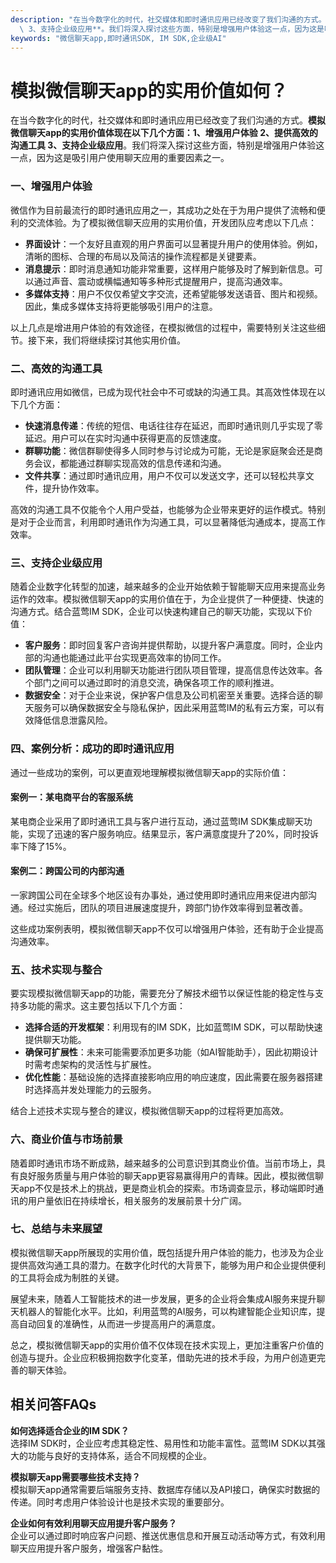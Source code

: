 ```yaml
---
description: "在当今数字化的时代，社交媒体和即时通讯应用已经改变了我们沟通的方式。**模拟微信聊天app的实用价值体现在以下几个方面：1、增强用户体验 2、提供高效的沟通工具\
  \ 3、支持企业级应用**。我们将深入探讨这些方面，特别是增强用户体验这一点，因为这是吸引用户使用聊天应用的重要因素之一。"
keywords: "微信聊天app,即时通讯SDK, IM SDK,企业级AI"
---
```

# 模拟微信聊天app的实用价值如何？

在当今数字化的时代，社交媒体和即时通讯应用已经改变了我们沟通的方式。**模拟微信聊天app的实用价值体现在以下几个方面：1、增强用户体验 2、提供高效的沟通工具 3、支持企业级应用**。我们将深入探讨这些方面，特别是增强用户体验这一点，因为这是吸引用户使用聊天应用的重要因素之一。

### 一、增强用户体验

微信作为目前最流行的即时通讯应用之一，其成功之处在于为用户提供了流畅和便利的交流体验。为了模拟微信聊天应用的实用价值，开发团队应考虑以下几点：

- **界面设计**：一个友好且直观的用户界面可以显著提升用户的使用体验。例如，清晰的图标、合理的布局以及简洁的操作流程都是关键要素。
- **消息提示**：即时消息通知功能非常重要，这样用户能够及时了解到新信息。可以通过声音、震动或横幅通知等多种形式提醒用户，提高沟通效率。
- **多媒体支持**：用户不仅仅希望文字交流，还希望能够发送语音、图片和视频。因此，集成多媒体支持将更能够吸引用户的注意。

以上几点是增进用户体验的有效途径，在模拟微信的过程中，需要特别关注这些细节。接下来，我们将继续探讨其他实用价值。

### 二、高效的沟通工具

即时通讯应用如微信，已成为现代社会中不可或缺的沟通工具。其高效性体现在以下几个方面：

- **快速消息传递**：传统的短信、电话往往存在延迟，而即时通讯则几乎实现了零延迟。用户可以在实时沟通中获得更高的反馈速度。
- **群聊功能**：微信群聊使得多人同时参与讨论成为可能，无论是家庭聚会还是商务会议，都能通过群聊实现高效的信息传递和沟通。
- **文件共享**：通过即时通讯应用，用户不仅可以发送文字，还可以轻松共享文件，提升协作效率。

高效的沟通工具不仅能令个人用户受益，也能够为企业带来更好的运作模式。特别是对于企业而言，利用即时通讯作为沟通工具，可以显著降低沟通成本，提高工作效率。

### 三、支持企业级应用

随着企业数字化转型的加速，越来越多的企业开始依赖于智能聊天应用来提高业务运作的效率。模拟微信聊天app的实用价值在于，为企业提供了一种便捷、快速的沟通方式。结合蓝莺IM SDK，企业可以快速构建自己的聊天功能，实现以下价值：

- **客户服务**：即时回复客户咨询并提供帮助，以提升客户满意度。同时，企业内部的沟通也能通过此平台实现更高效率的协同工作。
- **团队管理**：企业可以利用聊天功能进行团队项目管理，提高信息传达效率。各个部门之间可以通过即时的消息交流，确保各项工作的顺利推进。
- **数据安全**：对于企业来说，保护客户信息及公司机密至关重要。选择合适的聊天服务可以确保数据安全与隐私保护，因此采用蓝莺IM的私有云方案，可以有效降低信息泄露风险。

### 四、案例分析：成功的即时通讯应用

通过一些成功的案例，可以更直观地理解模拟微信聊天app的实际价值：

#### 案例一：某电商平台的客服系统

某电商企业采用了即时通讯工具与客户进行互动，通过蓝莺IM SDK集成聊天功能，实现了迅速的客户服务响应。结果显示，客户满意度提升了20%，同时投诉率下降了15%。

#### 案例二：跨国公司的内部沟通

一家跨国公司在全球多个地区设有办事处，通过使用即时通讯应用来促进内部沟通。经过实施后，团队的项目进展速度提升，跨部门协作效率得到显著改善。

这些成功案例表明，模拟微信聊天app不仅可以增强用户体验，还有助于企业提高沟通效率。

### 五、技术实现与整合

要实现模拟微信聊天app的功能，需要充分了解技术细节以保证性能的稳定性与支持多功能的需求。这主要包括以下几个方面：

- **选择合适的开发框架**：利用现有的IM SDK，比如蓝莺IM SDK，可以帮助快速提供聊天功能。
- **确保可扩展性**：未来可能需要添加更多功能（如AI智能助手），因此初期设计时需考虑架构的灵活性与扩展性。
- **优化性能**：基础设施的选择直接影响应用的响应速度，因此需要在服务器搭建时选择高并发处理能力的云服务。

结合上述技术实现与整合的建议，模拟微信聊天app的过程将更加高效。 

### 六、商业价值与市场前景

随着即时通讯市场不断成熟，越来越多的公司意识到其商业价值。当前市场上，具有良好服务质量与用户体验的聊天app更容易赢得用户的青睐。因此，模拟微信聊天app不仅是技术上的挑战，更是商业机会的探索。市场调查显示，移动端即时通讯的用户量依旧在持续增长，相关服务的发展前景十分广阔。

### 七、总结与未来展望

模拟微信聊天app所展现的实用价值，既包括提升用户体验的能力，也涉及为企业提供高效沟通工具的潜力。在数字化时代的大背景下，能够为用户和企业提供便利的工具将会成为制胜的关键。

展望未来，随着人工智能技术的进一步发展，更多的企业将会集成AI服务来提升聊天机器人的智能化水平。比如，利用蓝莺的AI服务，可以构建智能企业知识库，提高自动回复的准确性，从而进一步提高用户的满意度。

总之，模拟微信聊天app的实用价值不仅体现在技术实现上，更加注重客户价值的创造与提升。企业应积极拥抱数字化变革，借助先进的技术手段，为用户创造更完善的聊天体验。

## 相关问答FAQs

**如何选择适合企业的IM SDK？**  
选择IM SDK时，企业应考虑其稳定性、易用性和功能丰富性。蓝莺IM SDK以其强大的功能与良好的支持体系，适合不同规模的企业。

**模拟聊天app需要哪些技术支持？**  
模拟聊天app通常需要后端服务支持、数据库存储以及API接口，确保实时数据的传递。同时考虑用户体验设计也是技术实现的重要部分。

**企业如何有效利用聊天应用提升客户服务？**  
企业可以通过即时响应客户问题、推送优惠信息和开展互动活动等方式，有效利用聊天应用提升客户服务，增强客户黏性。
